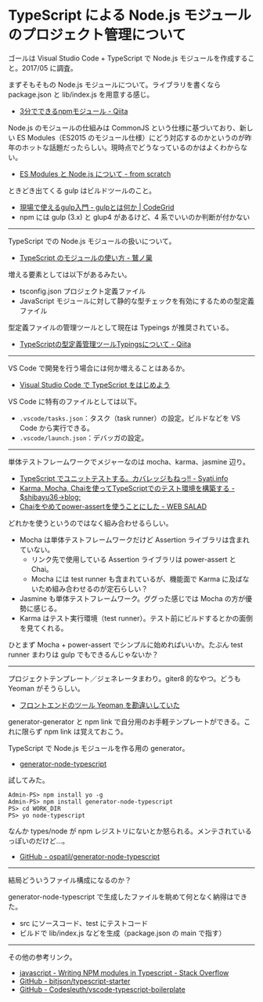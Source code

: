 # TypeScript による Node.js モジュールのプロジェクト管理について
ゴールは Visual Studio Code + TypeScript で Node.js モジュールを作成すること。2017/05 に調査。

まずそもそもの Node.js モジュールについて。ライブラリを書くなら package.json と lib/index.js を用意する感じ。
- [3分でできるnpmモジュール - Qiita](http://qiita.com/fnobi/items/f6b1574fb9f4518ed520)

Node.js のモジュールの仕組みは CommonJS という仕様に基づいており、新しい ES Modules（ES2015 のモジュール仕様）にどう対応するのかというのが昨年のホットな話題だったらしい。現時点でどうなっているのかはよくわからない。
- [ES Modules と Node.js について - from scratch](http://yosuke-furukawa.hatenablog.com/entry/2016/05/10/111102)

ときどき出てくる gulp はビルドツールのこと。
- [現場で使えるgulp入門 - gulpとは何か | CodeGrid](https://app.codegrid.net/entry/gulp-1)
- npm には gulp (3.x) と glup4 があるけど、4 系でいいのか判断が付かない 

---

TypeScript での Node.js モジュールの扱いについて。
- [TypeScript のモジュールの使い方 - 鷲ノ巣](http://tech.blog.aerie.jp/entry/2015/12/11/000000)

増える要素としては以下があるみたい。
- tsconfig.json プロジェクト定義ファイル
- JavaScript モジュールに対して静的な型チェックを有効にするための型定義ファイル

型定義ファイルの管理ツールとして現在は Typeings が推奨されている。
- [TypeScriptの型定義管理ツールTypingsについて - Qiita](http://qiita.com/literalice/items/d83249a5646abcb0bec6)

---

VS Code で開発を行う場合には何か増えることはあるか。
- [Visual Studio Code で TypeScript をはじめよう](https://r2.ag/vscode-typescript/)

VS Code に特有のファイルとしては以下。
- `.vscode/tasks.json`：タスク（task runner）の設定。ビルドなどを VS Code から実行できる。
- `.vscode/launch.json`：デバッガの設定。

---

単体テストフレームワークでメジャーなのは mocha、karma、jasmine 辺り。
- [TypeScript でユニットテストする。カバレッジもねっ!! - Syati.info](http://blog.syati.info/post/typescript_coverage/)
- [Karma, Mocha, Chaiを使ってTypeScriptでのテスト環境を構築する - $shibayu36->blog;](http://blog.shibayu36.org/entry/2016/04/12/180000)
- [Chaiをやめてpower-assertを使うことにした - WEB SALAD](http://web-salad.hateblo.jp/entry/2016/01/26/083000)

どれかを使うというのではなく組み合わせるらしい。
- Mocha は単体テストフレームワークだけど Assertion ライブラリは含まれていない。
    - リンク先で使用している Assertion ライブラリは power-assert と Chai。
    - Mocha には test runner も含まれているが、機能面で Karma に及ばないため組み合わせるのが定石らしい？
- Jasmine も単体テストフレームワーク。ググった感じでは Mocha の方が優勢に感じる。
- Karma はテスト実行環境（test runner）。テスト前にビルドするとかの面倒を見てくれる。

ひとまず Mocha + power-assert でシンプルに始めればいいか。たぶん test runner まわりは gulp でもできるんじゃないか？

---

プロジェクトテンプレート／ジェネレータまわり。giter8 的なやつ。どうも Yeoman がそうらしい。
- [フロントエンドのツール Yeoman を勘違いしていた](https://www.slideshare.net/girigiribauer/20130629-yeoman)

generator-generator と npm link で自分用のお手軽テンプレートができる。これに限らず npm link は覚えておこう。

TypeScript で Node.js モジュールを作る用の generator。
- [generator-node-typescript](https://www.npmjs.com/package/generator-node-typescript)

試してみた。
```
Admin-PS> npm install yo -g
Admin-PS> npm install generator-node-typescript
PS> cd WORK_DIR
PS> yo node-typescript
```
なんか types/node が npm レジストリにないとか怒られる。メンテされているっぽいのだけど…。
- [GitHub - ospatil/generator-node-typescript](https://github.com/ospatil/generator-node-typescript)

---

結局どういうファイル構成になるのか？

generator-node-typescript で生成したファイルを眺めて何となく納得はできた。
- src にソースコード、test にテストコード
- ビルドで lib/index.js などを生成（package.json の main で指す）

---

その他の参考リンク。
- [javascript - Writing NPM modules in Typescript - Stack Overflow](http://stackoverflow.com/questions/30928253/writing-npm-modules-in-typescript)
- [GitHub - bitjson/typescript-starter](https://github.com/bitjson/typescript-starter)
- [GitHub - Codesleuth/vscode-typescript-boilerplate](https://github.com/Codesleuth/vscode-typescript-boilerplate)